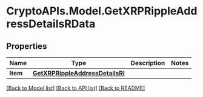 # CryptoAPIs.Model.GetXRPRippleAddressDetailsRData

## Properties

Name | Type | Description | Notes
------------ | ------------- | ------------- | -------------
**Item** | [**GetXRPRippleAddressDetailsRI**](GetXRPRippleAddressDetailsRI.md) |  | 

[[Back to Model list]](../README.md#documentation-for-models) [[Back to API list]](../README.md#documentation-for-api-endpoints) [[Back to README]](../README.md)

